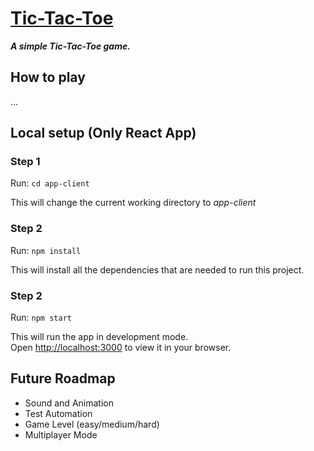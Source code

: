 # [Tic-Tac-Toe](https://main.d3fsldz5t6hpbd.amplifyapp.com/)

***A simple Tic-Tac-Toe game.***

## How to play

...

## Local setup (Only React App)

### Step 1

Run: `cd app-client`

This will change the current working directory to *app-client*

### Step 2

Run: `npm install`

This will install all the dependencies that are needed to run this project.

### Step 2

Run: `npm start`

This will run the app in development mode.\
Open [http://localhost:3000](http://localhost:3000) to view it in your browser.

## Future Roadmap

- Sound and Animation
- Test Automation
- Game Level (easy/medium/hard)
- Multiplayer Mode
